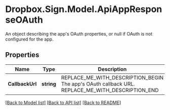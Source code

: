 # Dropbox.Sign.Model.ApiAppResponseOAuth
An object describing the app's OAuth properties, or null if OAuth is not configured for the app.

## Properties

Name | Type | Description | Notes
------------ | ------------- | ------------- | -------------
**CallbackUrl** | **string** | REPLACE_ME_WITH_DESCRIPTION_BEGIN The app&#39;s OAuth callback URL. REPLACE_ME_WITH_DESCRIPTION_END | [optional] **Secret** | **string** | REPLACE_ME_WITH_DESCRIPTION_BEGIN The app&#39;s OAuth secret, or null if the app does not belong to user. REPLACE_ME_WITH_DESCRIPTION_END | [optional] **Scopes** | **List&lt;string&gt;** | REPLACE_ME_WITH_DESCRIPTION_BEGIN Array of OAuth scopes used by the app. REPLACE_ME_WITH_DESCRIPTION_END | [optional] **ChargesUsers** | **bool** | REPLACE_ME_WITH_DESCRIPTION_BEGIN Boolean indicating whether the app owner or the account granting permission is billed for OAuth requests. REPLACE_ME_WITH_DESCRIPTION_END | [optional] 

[[Back to Model list]](../README.md#documentation-for-models) [[Back to API list]](../README.md#documentation-for-api-endpoints) [[Back to README]](../README.md)

